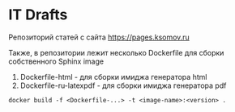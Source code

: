 # IT Drafts

Репозиторий статей с сайта https://pages.ksomov.ru

Также, в репозитории лежит несколько Dockerfile для сборки собственного Sphinx image

1. Dockerfile-html - для сборки имиджа генератора html
2. Dockerfile-ru-latexpdf - для сборки имиджа генератора pdf

``docker build -f <Dockerfile-...> -t <image-name>:<version> .``
